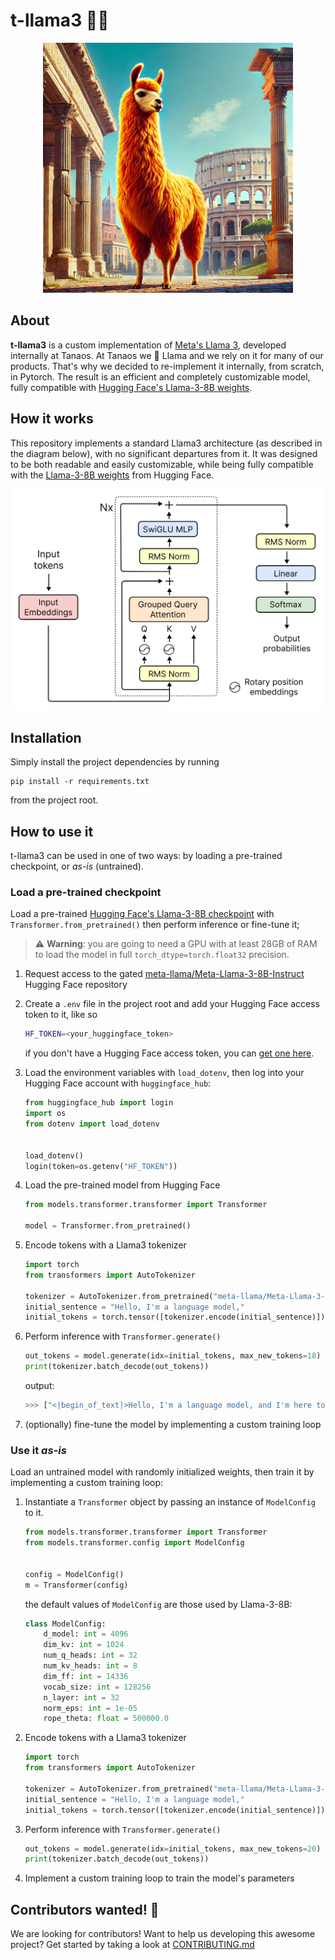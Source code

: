 # t-llama3 🦙🔶

<p align='center'>
    <img src='./figures/t-llama.png' width='400'>
</p>

## About

**t-llama3** is a custom implementation of [Meta's Llama 3](https://www.llama.com/), developed internally at Tanaos. At Tanaos we 🧡 Llama and we rely on it for many of our products. That's why we decided to re-implement it internally, from scratch, in Pytorch. The result is an efficient and completely customizable model, fully compatible with [Hugging Face's Llama-3-8B weights](https://huggingface.co/meta-llama/Meta-Llama-3-8B).

## How it works

This repository implements a standard Llama3 architecture (as described in the diagram below), with no significant departures from it. It was designed to be both readable and easily customizable, while being fully compatible with the [Llama-3-8B weights](https://huggingface.co/meta-llama/Meta-Llama-3-8B) from Hugging Face.

<p align='center'>
    <img src='./figures/architecture.png' width='500'>
</p>

## Installation

Simply install the project dependencies by running

```
pip install -r requirements.txt
```

from the project root.

## How to use it

t-llama3 can be used in one of two ways: by loading a pre-trained checkpoint, or *as-is* (untrained).

### Load a pre-trained checkpoint

Load a pre-trained [Hugging Face's Llama-3-8B checkpoint](https://huggingface.co/meta-llama/Meta-Llama-3-8B) with
`Transformer.from_pretrained()` then perform inference or fine-tune it; 

> ⚠️ **Warning**: you are going to need a GPU with at least 28GB of RAM to load the model in full `torch_dtype=torch.float32` precision.

1. Request access to the gated [meta-llama/Meta-Llama-3-8B-Instruct](https://huggingface.co/meta-llama/Meta-Llama-3-8B-Instruct) Hugging Face repository

2. Create a `.env` file in the project root and add your Hugging Face access token to it, like so

    ```bash
    HF_TOKEN=<your_huggingface_token>
    ```

    if you don't have a Hugging Face access token, you can [get one here](https://huggingface.co/settings/tokens).

3. Load the environment variables with `load_dotenv`, then log into your Hugging Face account with `huggingface_hub`:

    ```python
    from huggingface_hub import login
    import os
    from dotenv import load_dotenv


    load_dotenv()
    login(token=os.getenv("HF_TOKEN"))
    ```

4. Load the pre-trained model from Hugging Face

    ```python
    from models.transformer.transformer import Transformer

    model = Transformer.from_pretrained()
    ```

5. Encode tokens with a Llama3 tokenizer

    ```python
    import torch
    from transformers import AutoTokenizer

    tokenizer = AutoTokenizer.from_pretrained("meta-llama/Meta-Llama-3-8B-Instruct")
    initial_sentence = "Hello, I'm a language model,"
    initial_tokens = torch.tensor([tokenizer.encode(initial_sentence)])
    ```

6. Perform inference with `Transformer.generate()`

    ```python
    out_tokens = model.generate(idx=initial_tokens, max_new_tokens=18)
    print(tokenizer.batch_decode(out_tokens))
    ```

    output:

    ```python
    >>> ["<|begin_of_text|>Hello, I'm a language model, and I'm here to help you with any questions. comments, or just to chat."]
    ```

7. (optionally) fine-tune the model by implementing a custom training loop

### Use it *as-is*

Load an untrained model with randomly initialized weights, then train it by implementing a custom training loop:

1. Instantiate a `Transformer` object by passing an instance of `ModelConfig` to it.

    ```python
    from models.transformer.transformer import Transformer
    from models.transformer.config import ModelConfig


    config = ModelConfig()
    m = Transformer(config)
    ```

    the default values of `ModelConfig` are those used by Llama-3-8B:

    ```python
    class ModelConfig:
        d_model: int = 4096
        dim_kv: int = 1024
        num_q_heads: int = 32
        num_kv_heads: int = 8
        dim_ff: int = 14336
        vocab_size: int = 128256
        n_layer: int = 32
        norm_eps: int = 1e-05
        rope_theta: float = 500000.0
    ```

2. Encode tokens with a Llama3 tokenizer

    ```python
    import torch
    from transformers import AutoTokenizer

    tokenizer = AutoTokenizer.from_pretrained("meta-llama/Meta-Llama-3-8B-Instruct")
    initial_sentence = "Hello, I'm a language model,"
    initial_tokens = torch.tensor([tokenizer.encode(initial_sentence)])
    ```
3. Perform inference with `Transformer.generate()`

    ```python
    out_tokens = model.generate(idx=initial_tokens, max_new_tokens=20)
    print(tokenizer.batch_decode(out_tokens))
    ```

4. Implement a custom training loop to train the model's parameters

## Contributors wanted! 🤝

We are looking for contributors! Want to help us developing this awesome project? Get started by taking a look at [CONTRIBUTING.md](./CONTRIBUTING.md)